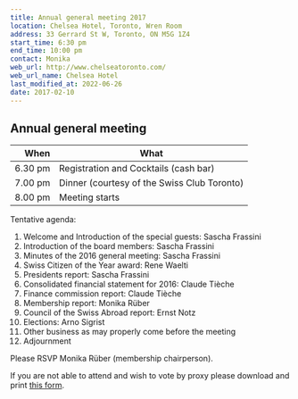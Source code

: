 ```yaml
---
title: Annual general meeting 2017
location: Chelsea Hotel, Toronto, Wren Room
address: 33 Gerrard St W, Toronto, ON M5G 1Z4
start_time: 6:30 pm
end_time: 10:00 pm
contact: Monika
web_url: http://www.chelseatoronto.com/
web_url_name: Chelsea Hotel
last_modified_at: 2022-06-26
date: 2017-02-10
---
```


## Annual general meeting

| When    | What                                        |
| ------: | ------------------------------------------- |
| 6.30 pm | Registration and Cocktails (cash bar)       |
| 7.00 pm | Dinner (courtesy of the Swiss Club Toronto) |
| 8.00 pm | Meeting starts                              |

Tentative agenda:

1. Welcome and Introduction of the special guests: Sascha Frassini
2. Introduction of the board members: Sascha Frassini
3. Minutes of the 2016 general meeting: Sascha Frassini
4. Swiss Citizen of the Year award: Rene Waelti
5. Presidents report: Sascha Frassini
6. Consolidated financial statement for 2016: Claude Tièche
7. Finance commission report: Claude Tièche
8. Membership report: Monika Rüber
9. Council of the Swiss Abroad report: Ernst Notz
10. Elections: Arno Sigrist
11. Other business as may properly come before the meeting
12. Adjournment

Please RSVP Monika Rüber (membership chairperson).

If you are not able to attend and wish to vote by proxy please download and
print [this form][form].

[form]: <{% link /assets/pdf/2017-02-10-proxy-form.pdf %}>
